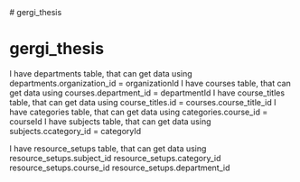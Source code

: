 <!-- "tailwindBuild": "tailwindcss -i ./public/assets/css/input.css -o ./public/assets/css-tailwind/output.css --watch", -->
<!-- "tailwindBuild": "tailwindcss -i ./src/input.css -o ./dist/output.css --watch", --># gergi_thesis
# gergi_thesis





I have departments table, that can get data using departments.organization_id = organizationId
I have courses table, that can get data using courses.department_id = departmentId
I have course_titles table, that can get data using course_titles.id = courses.course_title_id
I have categories table, that can get data using categories.course_id = courseId
I have subjects table, that can get data using subjects.ccategory_id = categoryId

I have resource_setups table, that can get data using
resource_setups.subject_id
resource_setups.category_id
resource_setups.course_id
resource_setups.department_id